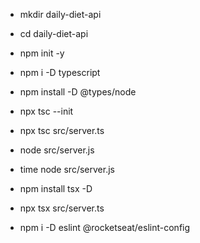 - mkdir daily-diet-api
- cd daily-diet-api
- npm init -y
- npm i -D typescript
- npm install -D @types/node
- npx tsc --init
- npx tsc src/server.ts
- node src/server.js
- time node src/server.js

- npm install tsx -D
- npx tsx src/server.ts

- npm i -D eslint @rocketseat/eslint-config
